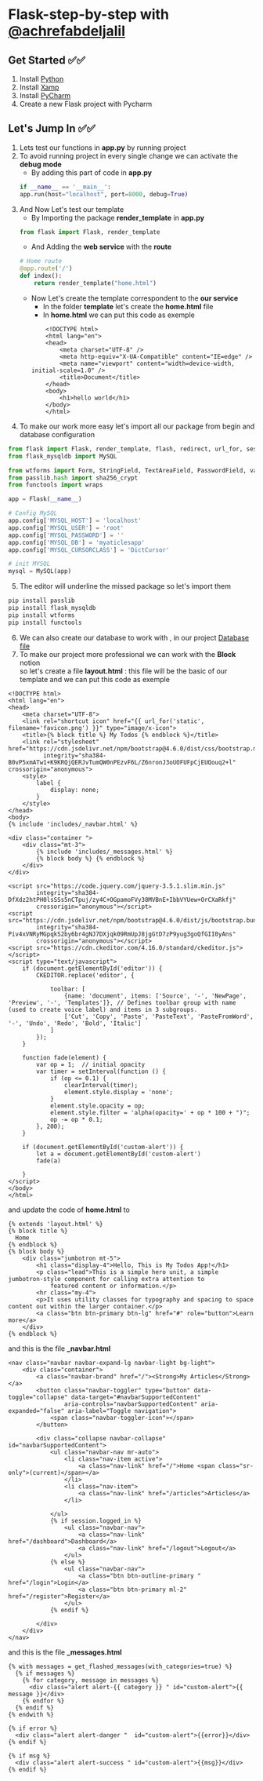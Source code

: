 # Flask-step-by-step  with  [@achrefabdeljalil](https://www.linkedin.com/in/achref-abdeljalil-179aa5136)



## Get Started ✅✅

1. Install [Python](https://www.python.org/downloads/)        
2. Install [Xamp](https://www.apachefriends.org/fr/download.html)
3. Install [PyCharm](https://www.jetbrains.com/fr-fr/pycharm/)         
4. Create a new Flask project with Pycharm                  


## Let's Jump In ✅✅


1. Lets test our functions in **app.py** by running project 
2. To avoid running project in every single change we can activate the **debug mode**
    - By adding this part of code in **app.py**
    ```python
    if __name__ == '__main__':
    app.run(host="localhost", port=8000, debug=True)
    ```       
3. And Now Let's test our template
    - By Importing the package **render_template** in **app.py**
    ```python
    from flask import Flask, render_template
    ```
    - And Adding the **web service** with the **route**
    ```python
    # Home route
    @app.route('/')
    def index():
        return render_template("home.html")
    ```
    - Now Let's create the template correspondent to the **our service**
        - In the folder **template** let's create the **home.html** file
        - In **home.html** we can put this code as exemple 
        ```jinja2
            <!DOCTYPE html>
            <html lang="en">
            <head>
                <meta charset="UTF-8" />
                <meta http-equiv="X-UA-Compatible" content="IE=edge" />
                <meta name="viewport" content="width=device-width, initial-scale=1.0" />
                <title>Document</title>
            </head>
            <body>
                <h1>hello world</h1>
            </body>
            </html>
        ```
4. To make our work more easy let's import all our package from begin and database configuration 
```python
from flask import Flask, render_template, flash, redirect, url_for, session, request, logging
from flask_mysqldb import MySQL

from wtforms import Form, StringField, TextAreaField, PasswordField, validators
from passlib.hash import sha256_crypt
from functools import wraps

app = Flask(__name__)

# Config MySQL
app.config['MYSQL_HOST'] = 'localhost'
app.config['MYSQL_USER'] = 'root'
app.config['MYSQL_PASSWORD'] = ''
app.config['MYSQL_DB'] = 'myaticlesapp'
app.config['MYSQL_CURSORCLASS'] = 'DictCursor'

# init MYSQL
mysql = MySQL(app)
```
5. The editor will underline the missed package so let's import them 
```cmd
pip install passlib
pip install flask_mysqldb
pip install wtforms
pip install functools
```

6. We can also create our database to work with , in our project 
<a href="https://drive.google.com/file/d/149G19WyYvmzWpJnK-wlM07xY5Hu6oVjr/view?usp=sharing" target="_blank">Database file</a>
7. To make our project more professional we can work with the **Block** notion  
so let's create a file **layout.html** : this file will be the basic of our template 
and we can put this code as exemple 
```jinja2
<!DOCTYPE html>
<html lang="en">
<head>
    <meta charset="UTF-8">
    <link rel="shortcut icon" href="{{ url_for('static', filename='favicon.png') }}" type="image/x-icon">
    <title>{% block title %} My Todos {% endblock %}</title>
    <link rel="stylesheet" href="https://cdn.jsdelivr.net/npm/bootstrap@4.6.0/dist/css/bootstrap.min.css"
          integrity="sha384-B0vP5xmATw1+K9KRQjQERJvTumQW0nPEzvF6L/Z6nronJ3oUOFUFpCjEUQouq2+l" crossorigin="anonymous">
    <style>
        label {
            display: none;
        }
    </style>
</head>
<body>
{% include 'includes/_navbar.html' %}

<div class="container ">
    <div class="mt-3">
        {% include 'includes/_messages.html' %}
        {% block body %} {% endblock %}
    </div>
</div>

<script src="https://code.jquery.com/jquery-3.5.1.slim.min.js"
        integrity="sha384-DfXdz2htPH0lsSSs5nCTpuj/zy4C+OGpamoFVy38MVBnE+IbbVYUew+OrCXaRkfj"
        crossorigin="anonymous"></script>
<script src="https://cdn.jsdelivr.net/npm/bootstrap@4.6.0/dist/js/bootstrap.bundle.min.js"
        integrity="sha384-Piv4xVNRyMGpqkS2by6br4gNJ7DXjqk09RmUpJ8jgGtD7zP9yug3goQfGII0yAns"
        crossorigin="anonymous"></script>
<script src="https://cdn.ckeditor.com/4.16.0/standard/ckeditor.js"></script>
<script type="text/javascript">
    if (document.getElementById('editor')) {
        CKEDITOR.replace('editor', {

            toolbar: [
                {name: 'document', items: ['Source', '-', 'NewPage', 'Preview', '-', 'Templates']},	// Defines toolbar group with name (used to create voice label) and items in 3 subgroups.
                ['Cut', 'Copy', 'Paste', 'PasteText', 'PasteFromWord', '-', 'Undo', 'Redo', 'Bold', 'Italic']
            ]
        });
    }

    function fade(element) {
        var op = 1;  // initial opacity
        var timer = setInterval(function () {
            if (op <= 0.1) {
                clearInterval(timer);
                element.style.display = 'none';
            }
            element.style.opacity = op;
            element.style.filter = 'alpha(opacity=' + op * 100 + ")";
            op -= op * 0.1;
        }, 200);
    }

    if (document.getElementById('custom-alert')) {
        let a = document.getElementById('custom-alert')
        fade(a)

    }
</script>
</body>
</html>
```
and update the code of **home.html** to 
```jinja2
{% extends 'layout.html' %}
{% block title %}
  Home
{% endblock %}
{% block body %}
    <div class="jumbotron mt-5">
        <h1 class="display-4">Hello, This is My Todos App!</h1>
        <p class="lead">This is a simple hero unit, a simple jumbotron-style component for calling extra attention to
            featured content or information.</p>
        <hr class="my-4">
        <p>It uses utility classes for typography and spacing to space content out within the larger container.</p>
        <a class="btn btn-primary btn-lg" href="#" role="button">Learn more</a>
    </div>
{% endblock %}
```
and this is the file **_navbar.html**
```jinja2
<nav class="navbar navbar-expand-lg navbar-light bg-light">
    <div class="container">
        <a class="navbar-brand" href="/"><Strong>My Articles</Strong></a>
        <button class="navbar-toggler" type="button" data-toggle="collapse" data-target="#navbarSupportedContent"
                aria-controls="navbarSupportedContent" aria-expanded="false" aria-label="Toggle navigation">
            <span class="navbar-toggler-icon"></span>
        </button>

        <div class="collapse navbar-collapse" id="navbarSupportedContent">
            <ul class="navbar-nav mr-auto">
                <li class="nav-item active">
                    <a class="nav-link" href="/">Home <span class="sr-only">(current)</span></a>
                </li>
                <li class="nav-item">
                    <a class="nav-link" href="/articles">Articles</a>
                </li>

            </ul>
            {% if session.logged_in %}
                <ul class="navbar-nav">
                    <a class="nav-link" href="/dashboard">Dashboard</a>
                    <a class="nav-link" href="/logout">Logout</a>
                </ul>
            {% else %}
                <ul class="navbar-nav">
                    <a class="btn btn-outline-primary " href="/login">Login</a>
                    <a class="btn btn-primary ml-2" href="/register">Register</a>
                </ul>
            {% endif %}

        </div>
    </div>
</nav>
```
and this is the file **_messages.html** 
```jinja2
{% with messages = get_flashed_messages(with_categories=true) %}
  {% if messages %}
    {% for category, message in messages %}
      <div class="alert alert-{{ category }} " id="custom-alert">{{ message }}</div>
    {% endfor %}
  {% endif %}
{% endwith %}

{% if error %}
  <div class="alert alert-danger "  id="custom-alert">{{error}}</div>
{% endif %}

{% if msg %}
  <div class="alert alert-success " id="custom-alert">{{msg}}</div>
{% endif %}
```
